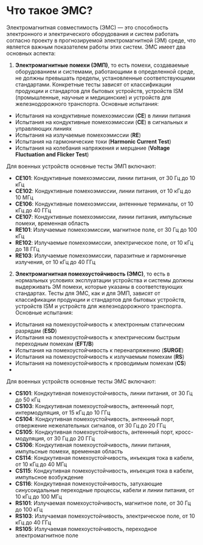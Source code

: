 # Что такое ЭМС?

Электромагнитная совместимость (ЭМС) — это способность электронного и электрического оборудования и систем работать согласно проекту в прогнозируемой электромагнитной (ЭМ) среде, что является важным показателем работы этих систем. ЭМС имеет два основных аспекта:

1) **Электромагнитные помехи (ЭМП)**, то есть помехи, создаваемые оборудованием и системами, работающими в определенной среде, не должны превышать пределы, установленные соответствующими стандартами. Конкретные тесты зависят от классификации продукции и стандартов для бытовых устройств, устройств ISM (промышленные, научные и медицинские) и устройств для железнодорожного транспорта. Основные испытания:

- Испытания на кондуктивные помехоэмиссии  (**CE**) в линии питания
- Испытания на  кондуктивные помехоэмиссии (**CE**) в сигнальных и управляющих линиях
- Испытания на излучаемые помехоэмиссии (**RE**)
- Испытания на гармонические токи (**Harmonic Current Test**)
- Испытания на колебания напряжения и мерцание (**Voltage Fluctuation and Flicker Test**)

Для военных устройств основные тесты ЭМП включают:

- **CE101**: Кондуктивные помехоэмиссии, линии питания, от 30 Гц до 10 кГц
- **CE102**: Кондуктивные помехоэмиссии, линии питания, от 10 кГц до 10 МГц
- **CE106**: Кондуктивные помехоэмиссии, антеннные терминалы, от 10 кГц до 40 ГГц
- **CE107**: Кондуктивные помехоэмиссии, линии питания, импульсные помехи, временная область
- **RE101**: Излучаемые помехоэмиссии, магнитное поле, от 30 Гц до 100 кГц
- **RE102**: Излучаемые помехоэмиссии, электрическое поле, от 10 кГц до 18 ГГц
- **RE103**: Излучаемые помехоэмиссии, паразитные и гармоничные излучения, от 10 кГц до 40 ГГц


2) **Электромагнитная помехоустойчивость (ЭМС)**, то есть в нормальных условиях эксплуатации устройства и системы должны выдерживать ЭМ помехи, которые указаны в соответствующих стандартах. Тесты для ЭМС, как и для ЭМП, зависят от классификации продукции и стандартов для бытовых устройств, устройств ISM и устройств для железнодорожного транспорта. Основные испытания:

- Испытания на помехоустойчивость к электронным статическим разрядам (**ESD**)
- Испытания на помехоустойчивость к электрическим быстрым переходным помехам (**EFT/B**)
- Испытания на помехоустойчивость к перенапряжению (**SURGE**)
- Испытания на помехоустойчивость к излучаемым помехам (**RS**)
- Испытания на помехоустойчивость к проводимым помехам (**CS**)
- 
Для военных устройств основные тесты ЭМС включают:

- **CS101**: Кондкутивная помехоустойчивость, линии питания, от 30 Гц до 50 кГц
- **CS103**: Кондкутивная помехоустойчивость, антеннный порт, интермодуляция, от 15 кГц до 10 ГГц
- **CS104**: Кондкутивная помехоустойчивость, антеннный порт, отвержение нежелательных сигналов, от 30 Гц до 20 ГГц
- **CS105**: Кондкутивная помехоустойчивость, антеннный порт, кросс-модуляция, от 30 Гц до 20 ГГц
- **CS106**: Кондкутивная помехоустойчивость, линии питания, импульсные помехи, временная область
- **CS114**: Кондкутивная помехоустойчивость, инъекция тока в кабели, от 10 кГц до 40 МГц
- **CS115**: Кондкутивная помехоустойчивость, инъекция тока в кабели, импульсное возбуждение
- **CS116**: Кондкутивная помехоустойчивость, затухающие синусоидальные переходные процессы, кабели и линии питания, от 10 кГц до 100 МГц
- **RS101**: Излучаемая помехоустойчивость, магнитное поле, от 30 Гц до 100 кГц
- **RS103**: Излучаемая помехоустойчивость, электрическое поле, от 10 кГц до 40 ГГц
- **RS105**: Излучаемая помехоустойчивость, переходное электромагнитное поле
